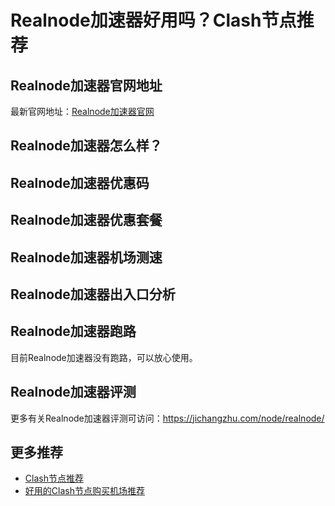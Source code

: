 # Realnode加速器好用吗？Clash节点推荐

## Realnode加速器官网地址
最新官网地址：[Realnode加速器官网](https://ct.affxc.com/realnode/)

## Realnode加速器怎么样？


## Realnode加速器优惠码


## Realnode加速器优惠套餐


## Realnode加速器机场测速


## Realnode加速器出入口分析


## Realnode加速器跑路
目前Realnode加速器没有跑路，可以放心使用。

## Realnode加速器评测
更多有关Realnode加速器评测可访问：https://jichangzhu.com/node/realnode/

## 更多推荐
 - [Clash节点推荐](https://github.com/clashdownload/Clash)
 - [好用的Clash节点购买机场推荐](https://clash.top/node/?utm_source=github&utm_medium=clashdownload-details)
